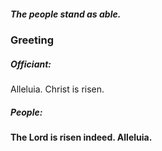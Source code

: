 ##### The people stand as able.
### Greeting

##### Officiant:
Alleluia. Christ is risen.

##### People:
**The Lord is risen indeed. Alleluia.**
